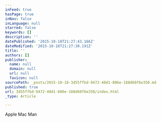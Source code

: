 ```yaml
---
inFeed: true
hasPage: true
inNav: false
inLanguage: null
starred: false
keywords: []
description: ''
datePublished: '2015-10-18T21:27:43.166Z'
dateModified: '2015-10-18T21:27:30.191Z'
title: ''
authors: []
publisher:
  name: null
  domain: null
  url: null
  favicon: null
sourcePath: _posts/2015-10-18-3d55ffbd-9472-40d1-806e-188d60f6e350.md
published: true
url: 3d55ffbd-9472-40d1-806e-188d60f6e350/index.html
_type: Article

---
```

Apple Mac Man